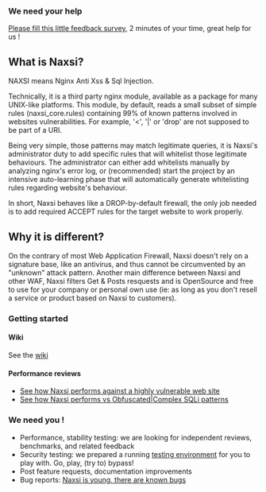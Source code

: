 ### We need your help

[Please fill this little feedback survey](https://docs.google.com/spreadsheet/viewform?formkey=dG9UWDFuTEhiWWt4UF9fZEtwWFVJUlE6MQ), 2 minutes of your time, great help for us !


## What is Naxsi?

NAXSI means Nginx Anti Xss & Sql Injection. 

Technically, it is a third party nginx module, available as a package for
many UNIX-like platforms. This module, by default, reads a small subset of
simple rules (naxsi_core.rules) containing 99% of known patterns involved in
websites vulnerabilities. For example, '<', '|' or 'drop' are not supposed
to be part of a URI.

Being very simple, those patterns may match legitimate queries, it is
Naxsi's administrator duty to add specific rules that will whitelist those
legitimate behaviours. The administrator can either add whitelists manually
by analyzing nginx's error log, or (recommended) start the project by an
intensive auto-learning phase that will automatically generate whitelisting
rules regarding website's behaviour.

In short, Naxsi behaves like a DROP-by-default firewall, the only job needed
is to add required ACCEPT rules for the target website to work properly.

## Why it is different?

On the contrary of most Web Application Firewall, Naxsi doesn't rely on a
signature base, like an antivirus, and thus cannot be circumvented by an
"unknown" attack pattern. Another main difference between Naxsi and other
WAF, Naxsi filters Get & Posts resquests and is OpenSource and free to use
for your company or personal own use (ie: as long as you don't resell a
service or product based on Naxsi to customers).

### Getting started

#### Wiki

See the [wiki](https://github.com/nbs-system/naxsi/wiki)


#### Performance reviews

  * [See how Naxsi performs against a highly vulnerable web site](https://github.com/nbs-system/naxsi/wiki/NaxsiVsAppScan) 
  * [See how Naxsi performs vs Obfuscated|Complex SQLi patterns](https://github.com/nbs-system/naxsi/wiki/naxsivsobfuscated)

### We need you !

 * Performance, stability testing: we are looking for independent reviews, benchmarks, and related feedback
 * Security testing: we prepared a running [testing environment](http://github.com/nbs-system/naxsi/wiki/OnlyTrustWhatYouCanTest) for you to play with. Go, play, (try to) bypass!
 * Post feature requests, documentation improvements
 * Bug reports: [Naxsi is young, there are known bugs](https://github.com/nbs-system/naxsi/wiki/KnownBugs)

